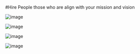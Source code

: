 #Hire People those who are align with your mission and vision

![image](https://github.com/user-attachments/assets/96a4e0fd-eb54-4917-b13c-45f02ebeedb8)


![image](https://github.com/user-attachments/assets/6001d4e2-4f78-4bc9-823f-3b0d15e73715)


![image](https://github.com/user-attachments/assets/1ed656d2-0636-46c3-b0b1-a2c23c98ca7a)


![image](https://github.com/user-attachments/assets/caeff5cd-b5b3-44a6-9710-c9ecb1aa9607)
